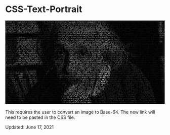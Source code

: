 # CSS-Text-Portrait

<img src='output.jpg'>

This requires the user to convert an image to Base-64.
The new link will need to be pasted in the CSS file.

<p>Updated: June 17, 2021</p>
